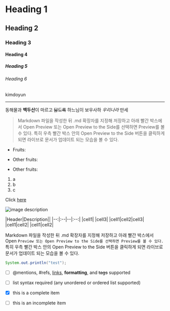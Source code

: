 <!-- Heading -->
# Heading 1
## Heading 2
### Heading 3
#### Heading 4
##### Heading 5
###### Heading 6
kimdoyun
___
동해물과 **백두산**이 마르고 ~~닳도록~~ 하느님이 보우사하 *우리나라* 만세

<!-- Quote-->
> Markdown 파일을 작성한 뒤 .md 확장자를 지정해 저장하고 아래 빨간 박스에서 Open Preview 또는 Open Preview to the Side를 선택하면 Preview를 볼 수 있다. 특히 우측 빨간 박스 안의 Open Preview to the Side 버튼을 클릭하게 되면 라이브로 문서가 업데이트 되는 모습을 볼 수 있다.

<!--Bullet list-->
* Fruits:

* Other fruits:

- Other fruits:
<!-- Numbered list -->
1. a
2. b
3. c

<!-- Lint -->
Click [here](http://naver.com)

<!--Image-->
![image description](https://www.google.com/imgres?imgurl=https%3A%2F%2Fupload.wikimedia.org%2Fwikipedia%2Fcommons%2Fthumb%2F9%2F95%2FIm_Na-yeon_at_LG_Twins_vs_KIA_Tigers_game_on_April_1%252C_2018_%25283%2529.jpg%2F250px-Im_Na-yeon_at_LG_Twins_vs_KIA_Tigers_game_on_April_1%252C_2018_%25283%2529.jpg&imgrefurl=https%3A%2F%2Fko.wikipedia.org%2Fwiki%2F%25EB%2582%2598%25EC%2597%25B0&tbnid=L3aM8ia2lBkQKM&vet=12ahUKEwj4kImHoIzuAhVTd94KHSAmAv0QMygCegUIARC4AQ..i&docid=21eKnHdnmkC97M&w=250&h=361&q=%EB%82%98%EC%97%B0&ved=2ahUKEwj4kImHoIzuAhVTd94KHSAmAv0QMygCegUIARC4AQ)


<!--Table-->
|Header|Description||
|--:|:--|--|:--:|
|cell1| |cell3|
|cell1|cell2|cell3|
|cell1|cell2|
|cell1|cell2|

<!--Code-->
Markdown 파일을 작성한 뒤 .md 확장자를 지정해 저장하고 아래 빨간 박스에서 Open `Preview 또는 Open Preview to the Side를 선택하면 Preview를 볼 수 있다.` 특히 우측 빨간 박스 안의 Open Preview to the Side 버튼을 클릭하게 되면 라이브로 문서가 업데이트 되는 모습을 볼 수 있다.

```java
System.out.println("test");
```

<!--Task Lists-->
- [ ] @mentions, #refs, [links](), **formatting**, and <del>tags</del> supported
- [ ] list syntax required (any unordered or ordered list supported)
- [x] this is a complete item
- [ ] this is an incomplete item








